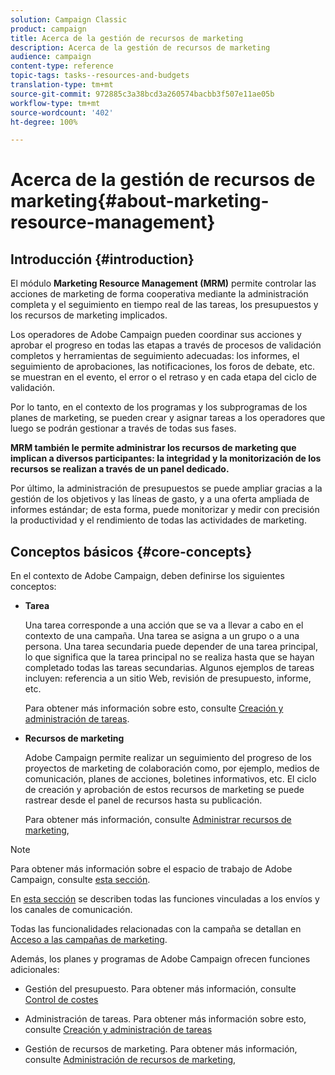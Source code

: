 ```yaml
---
solution: Campaign Classic
product: campaign
title: Acerca de la gestión de recursos de marketing
description: Acerca de la gestión de recursos de marketing
audience: campaign
content-type: reference
topic-tags: tasks--resources-and-budgets
translation-type: tm+mt
source-git-commit: 972885c3a38bcd3a260574bacbb3f507e11ae05b
workflow-type: tm+mt
source-wordcount: '402'
ht-degree: 100%

---
```



# Acerca de la gestión de recursos de marketing{#about-marketing-resource-management}

## Introducción {#introduction}

El módulo **Marketing Resource Management (MRM)** permite controlar las acciones de marketing de forma cooperativa mediante la administración completa y el seguimiento en tiempo real de las tareas, los presupuestos y los recursos de marketing implicados.

Los operadores de Adobe Campaign pueden coordinar sus acciones y aprobar el progreso en todas las etapas a través de procesos de validación completos y herramientas de seguimiento adecuadas: los informes, el seguimiento de aprobaciones, las notificaciones, los foros de debate, etc. se muestran en el evento, el error o el retraso y en cada etapa del ciclo de validación.

Por lo tanto, en el contexto de los programas y los subprogramas de los planes de marketing, se pueden crear y asignar tareas a los operadores que luego se podrán gestionar a través de todas sus fases.

**MRM también le permite administrar los recursos de marketing que implican a diversos participantes: la integridad y la monitorización de los recursos se realizan a través de un panel dedicado.**

Por último, la administración de presupuestos se puede ampliar gracias a la gestión de los objetivos y las líneas de gasto, y a una oferta ampliada de informes estándar; de esta forma, puede monitorizar y medir con precisión la productividad y el rendimiento de todas las actividades de marketing.

## Conceptos básicos {#core-concepts}

En el contexto de Adobe Campaign, deben definirse los siguientes conceptos:

* **Tarea**

   Una tarea corresponde a una acción que se va a llevar a cabo en el contexto de una campaña. Una tarea se asigna a un grupo o a una persona. Una tarea secundaria puede depender de una tarea principal, lo que significa que la tarea principal no se realiza hasta que se hayan completado todas las tareas secundarias. Algunos ejemplos de tareas incluyen: referencia a un sitio Web, revisión de presupuesto, informe, etc.

   Para obtener más información sobre esto, consulte [Creación y administración de tareas](../../campaign/using/creating-and-managing-tasks.md).

* **Recursos de marketing**

   Adobe Campaign permite realizar un seguimiento del progreso de los proyectos de marketing de colaboración como, por ejemplo, medios de comunicación, planes de acciones, boletines informativos, etc. El ciclo de creación y aprobación de estos recursos de marketing se puede rastrear desde el panel de recursos hasta su publicación.

   Para obtener más información, consulte [Administrar recursos de marketing](../../campaign/using/managing-marketing-resources.md),

>[!NOTE]
>
>Para obtener más información sobre el espacio de trabajo de Adobe Campaign, consulte [esta sección](../../platform/using/adobe-campaign-workspace.md).
>  
>En [esta sección](../../delivery/using/steps-about-delivery-creation-steps.md) se describen todas las funciones vinculadas a los envíos y los canales de comunicación.
>
>Todas las funcionalidades relacionadas con la campaña se detallan en [Acceso a las campañas de marketing](../../campaign/using/accessing-marketing-campaigns.md).

Además, los planes y programas de Adobe Campaign ofrecen funciones adicionales:

* Gestión del presupuesto. Para obtener más información, consulte [Control de costes](../../campaign/using/controlling-costs.md)

* Administración de tareas. Para obtener más información sobre esto, consulte [Creación y administración de tareas](../../campaign/using/creating-and-managing-tasks.md)

* Gestión de recursos de marketing. Para obtener más información, consulte [Administración de recursos de marketing](../../campaign/using/managing-marketing-resources.md),

